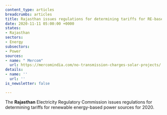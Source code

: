 ```yaml
---
content_type: articles
breadcrumbs: articles
title: Rajasthan issues regulations for determining tariffs for RE-based power sources.
date: 2020-11-11 05:00:00 +0000
states:
- Rajasthan
sectors:
- Energy
subsectors:
- Power
sources:
- name: " Mercom"
  url: https://mercomindia.com/no-transmission-charges-solar-projects/
details:
- name: ''
  url: ''
is_newsletter: false

---
```

The **Rajasthan** Electricity Regulatory Commission issues regulations for determining tariffs for renewable energy-based power sources for 2020.
